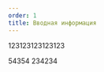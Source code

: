 ```yaml
---
order: 1
title: Вводная информация
---
```


<view defs="hierarchy=none" display="List"/>

123123123123123

54354 234234


